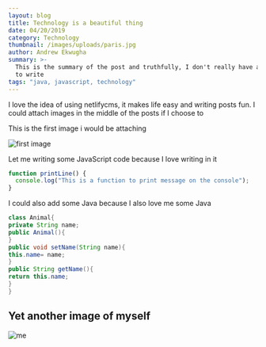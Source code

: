 ```yaml
---
layout: blog
title: Technology is a beautiful thing
date: 04/20/2019
category: Technology
thumbnail: /images/uploads/paris.jpg
author: Andrew Ekwugha
summary: >-
  This is the summary of the post and truthfully, I don't really have anything
  to write
tags: "java, javascript, technology"
---
```


I love the idea of using netlifycms, it makes life easy and writing posts fun. I could attach images in the middle of the posts if I choose to

This is the first image i would be attaching

![first image](/images/uploads/me3.jpg "This is my photo")

Let me writing some JavaScript code because I love writing in it

```js
function printLine() {
  console.log("This is a function to print message on the console");
}
```

I could also add some Java because I also love me some Java

```java
class Animal{
private String name;
public Animal(){
}
public void setName(String name){
this.name= name;
}
public String getName(){
return this.name;
}
}
```

## Yet another image of myself

![me](/images/uploads/me.jpg "my photo")
